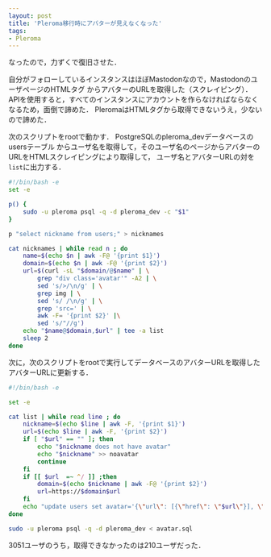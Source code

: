 ```yaml
---
layout: post
title: 'Pleroma移行時にアバターが見えなくなった'
tags:
- Pleroma
---
```


なったので，力ずくで復旧させた．

自分がフォローしているインスタンスはほぼMastodonなので，MastodonのユーザページのHTMLタグ
からアバターのURLを取得した（スクレイピング）．
APIを使用すると，すべてのインスタンスにアカウントを作らなければならなくなるため，面倒で諦めた．
PleromaはHTMLタグから取得できないうえ，少ないので諦めた．

次のスクリプトをrootで動かす．
PostgreSQLのpleroma_devデータベースのusersテーブル
からユーザ名を取得して，そのユーザ名のページからアバターのURLをHTMLスクレイピングにより取得して，
ユーザ名とアバターURLの対を`list`に出力する．

~~~bash
#!/bin/bash -e
set -e

p() {
    sudo -u pleroma psql -q -d pleroma_dev -c "$1"
}

p "select nickname from users;" > nicknames

cat nicknames | while read n ; do
    name=$(echo $n | awk -F@ '{print $1}')
    domain=$(echo $n | awk -F@ '{print $2}')
    url=$(curl -sL "$domain/@$name" | \
        grep "div class='avatar'" -A2 | \
        sed 's/>/\n/g' | \
        grep img | \
        sed 's/ /\n/g' | \
        grep 'src=' | \
        awk -F= '{print $2}' |\
        sed 's/"//g')
    echo "$name@$domain,$url" | tee -a list
    sleep 2
done
~~~

次に，次のスクリプトをrootで実行してデータベースのアバターURLを取得したアバターURLに更新する．

~~~bash
#!/bin/bash -e

set -e

cat list | while read line ; do
    nickname=$(echo $line | awk -F, '{print $1}')
    url=$(echo $line | awk -F, '{print $2}')
    if [ "$url" == "" ]; then
        echo "$nickname does not have avatar"
        echo "$nickname" >> noavatar
        continue
    fi
    if [[ $url  =~ ^/ ]] ;then
        domain=$(echo $nickname | awk -F@ '{print $2}')
        url=https://$domain$url
    fi
    echo "update users set avatar='{\"url\": [{\"href\": \"$url\"}], \"type\": \"Image\"}' where nickname='$nickname';" >> avatar.sql
done

sudo -u pleroma psql -q -d pleroma_dev < avatar.sql
~~~

3051ユーザのうち，取得できなかったのは210ユーザだった．

